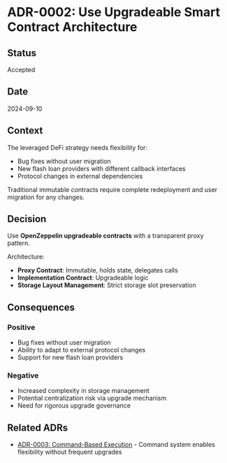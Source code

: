 # ADR-0002: Use Upgradeable Smart Contract Architecture

## Status
Accepted

## Date
2024-09-10

## Context
The leveraged DeFi strategy needs flexibility for:
- Bug fixes without user migration
- New flash loan providers with different callback interfaces
- Protocol changes in external dependencies

Traditional immutable contracts require complete redeployment and user migration for any changes.

## Decision
Use **OpenZeppelin upgradeable contracts** with a transparent proxy pattern.

Architecture:
- **Proxy Contract**: Immutable, holds state, delegates calls
- **Implementation Contract**: Upgradeable logic
- **Storage Layout Management**: Strict storage slot preservation

## Consequences
### Positive
- Bug fixes without user migration
- Ability to adapt to external protocol changes
- Support for new flash loan providers

### Negative
- Increased complexity in storage management
- Potential centralization risk via upgrade mechanism
- Need for rigorous upgrade governance

## Related ADRs
- [ADR-0003: Command-Based Execution](0003-command-based-execution.md) - Command system enables flexibility without frequent upgrades
